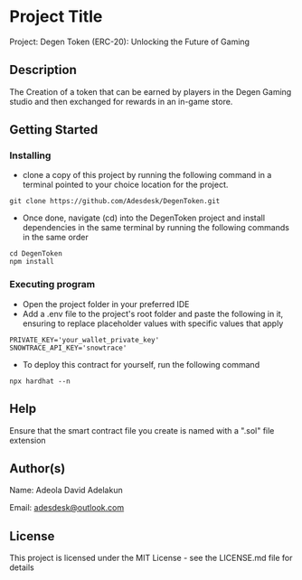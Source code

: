 # Project Title

Project: Degen Token (ERC-20): Unlocking the Future of Gaming

## Description

The Creation of a token that can be earned by players in the Degen Gaming studio and then exchanged for rewards in an in-game store.

## Getting Started

### Installing

* clone a copy of this project by running the following command in a terminal pointed to your choice location for the project.

```
git clone https://github.com/Adesdesk/DegenToken.git
```
* Once done, navigate (cd) into the DegenToken project and install dependencies in the same terminal by running the following commands in the same order
```
cd DegenToken
npm install
```

### Executing program

* Open the project folder in your preferred IDE
* Add a .env file to the project's root folder and paste the following in it, ensuring to replace placeholder values with specific values that apply
```
PRIVATE_KEY='your_wallet_private_key'
SNOWTRACE_API_KEY='snowtrace'
``` 
* To deploy this contract for yourself, run the following command 

```
npx hardhat --n
```

## Help

Ensure that the smart contract file you create is named with a ".sol" file extension

## Author(s)

Name: Adeola David Adelakun

Email: adesdesk@outlook.com


## License

This project is licensed under the MIT License - see the LICENSE.md file for details
